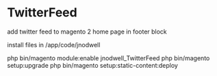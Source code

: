 # TwitterFeed
add twitter feed to magento 2 home page in footer block

install files in /app/code/jnodwell

php bin/magento module:enable jnodwell_TwitterFeed
php bin/magento setup:upgrade
php bin/magento setup:static-content:deploy

